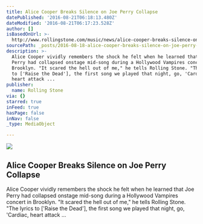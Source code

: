 ```yaml
---
title: Alice Cooper Breaks Silence on Joe Perry Collapse
datePublished: '2016-08-21T06:18:13.480Z'
dateModified: '2016-08-21T06:17:23.528Z'
author: []
isBasedOnUrl: >-
  http://www.rollingstone.com/music/news/alice-cooper-breaks-silence-on-joe-perry-collapse-w434252
sourcePath: _posts/2016-08-18-alice-cooper-breaks-silence-on-joe-perry-collapse.md
description: >-
  Alice Cooper vividly remembers the shock he felt when he learned that Joe
  Perry had collapsed onstage mid-song during a Hollywood Vampires concert in
  Brooklyn. "It scared the hell out of me," he tells Rolling Stone. "The lyrics
  to ['Raise the Dead'], the first song we played that night, go, 'Cardiac,
  heart attack ...
publisher:
  name: Rolling Stone
via: {}
starred: true
inFeed: true
hasPage: false
inNav: false
_type: MediaObject

---
```

<article style=""><img src="http://img.wennermedia.com/social/joe-perry-alice-cooper-talks-collapse-60b8c8d0-51cb-4c4e-b8d0-1b7a507a9c4c.jpg" /><h1>Alice Cooper Breaks Silence on Joe Perry Collapse</h1><p>Alice Cooper vividly remembers the shock he felt when he learned that Joe Perry had collapsed onstage mid-song during a Hollywood Vampires concert in Brooklyn. "It scared the hell out of me," he tells Rolling Stone. "The lyrics to ['Raise the Dead'], the first song we played that night, go, 'Cardiac, heart attack ...</p></article>
